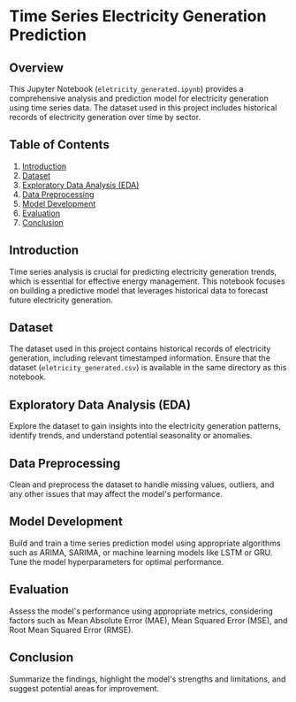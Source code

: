# Time Series Electricity Generation Prediction

## Overview

This Jupyter Notebook (`eletricity_generated.ipynb`) provides a comprehensive analysis and prediction model for electricity generation using time series data. The dataset used in this project includes historical records of electricity generation over time by sector.

## Table of Contents

1. [Introduction](#introduction)
2. [Dataset](#dataset)
3. [Exploratory Data Analysis (EDA)](#eda)
4. [Data Preprocessing](#data-preprocessing)
5. [Model Development](#model-development)
6. [Evaluation](#evaluation)
7. [Conclusion](#conclusion)

## Introduction <a name="introduction"></a>

Time series analysis is crucial for predicting electricity generation trends, which is essential for effective energy management. This notebook focuses on building a predictive model that leverages historical data to forecast future electricity generation.

## Dataset <a name="dataset"></a>

The dataset used in this project contains historical records of electricity generation, including relevant timestamped information. Ensure that the dataset (`eletricity_generated.csv`) is available in the same directory as this notebook.

## Exploratory Data Analysis (EDA) <a name="eda"></a>

Explore the dataset to gain insights into the electricity generation patterns, identify trends, and understand potential seasonality or anomalies.

## Data Preprocessing <a name="data-preprocessing"></a>

Clean and preprocess the dataset to handle missing values, outliers, and any other issues that may affect the model's performance.

## Model Development <a name="model-development"></a>

Build and train a time series prediction model using appropriate algorithms such as ARIMA, SARIMA, or machine learning models like LSTM or GRU. Tune the model hyperparameters for optimal performance.

## Evaluation <a name="evaluation"></a>

Assess the model's performance using appropriate metrics, considering factors such as Mean Absolute Error (MAE), Mean Squared Error (MSE), and Root Mean Squared Error (RMSE).

## Conclusion <a name="conclusion"></a>

Summarize the findings, highlight the model's strengths and limitations, and suggest potential areas for improvement.
